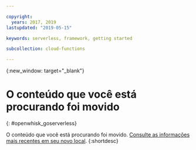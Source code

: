 ```yaml
---

copyright:
  years: 2017, 2019
lastupdated: "2019-05-15"

keywords: serverless, framework, getting started

subcollection: cloud-functions

---
```


{:new_window: target="_blank"}
# O conteúdo que você está procurando foi movido
{: #openwhisk_goserverless}

O conteúdo que você está procurando foi movido. [Consulte as informações mais recentes em seu novo local](/docs/openwhisk?topic=cloud-functions-about).
{:shortdesc}
